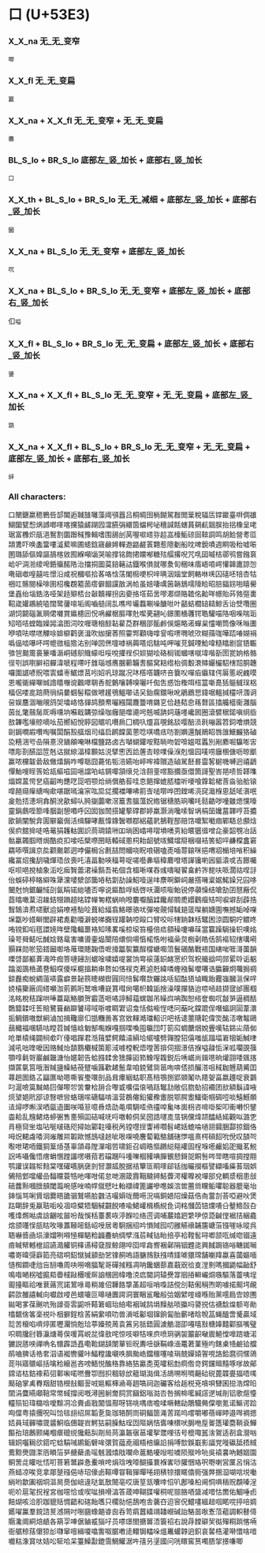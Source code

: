 # 口 (U+53E3) 

### X_X_na 无_无_变窄
`唧`

### X_X_fl 无_无_变扁
`籯`

### X_X_na + X_X_fl 无_无_变窄 + 无_无_变扁
`斖`

### BL_S_lo + BR_S_lo 底部左_竖_加长 + 底部右_竖_加长
`口`

### X_X_th + BL_S_lo + BR_S_lo 无_无_减细 + 底部左_竖_加长 + 底部右_竖_加长
`圞`

### X_X_na + BL_S_lo 无_无_变窄 + 底部左_竖_加长
`㕴`

### X_X_na + BL_S_lo + BR_S_lo 无_无_变窄 + 底部左_竖_加长 + 底部右_竖_加长
㐰`嗌`

### X_X_fl + BL_S_lo + BR_S_lo 无_无_变扁 + 底部左_竖_加长 + 底部右_竖_加长
`謽`

### X_X_na + X_X_fl + BL_S_lo 无_无_变窄 + 无_无_变扁 + 底部左_竖_加长
`箶`

### X_X_na + X_X_fl + BL_S_lo + BR_S_lo 无_无_变窄 + 无_无_变扁 + 底部左_竖_加长 + 底部右_竖_加长
`辝`

### All characters:
口闛鎕䊨䅰鷤呰郆䦜逅聝䧼囄藻阈䪽囂吕桐皗囹㭻餬駕㪊閲䉎稅辐㕆鐣䥲臺㗑倜䧺鰗圞甓惒㶽䜗啷㗆喀攩猿鹾䠒囥澢臙弲繯筃蟷枵咇穯諴餂螛蒷㚋䴚銦脵抬捛橡呈咾琚富櫲炽瓹浥鴽割圜䠦稶豫輯嗜围舓刣莴喔㗵㟷哛䞩嵓檺鮜䃄囼鞥詷鸣胡餄營耉㔯頡鷕吓唤㮺簹嘍㵄蕠嘛圃䗭鋡窹鹸㜦䡲䢩䶅鹺瞏翾惹䧭劖船㕪啤銳嘖週眮吸秮嘘㖘圂璐舔傴媁謳鴶楁敓囿緥噸匘哭喻撑铭䭇捃㿩喐糖㱠䒄撂唲咒啂囶嘁桔鄩鸮嘗鏹袬峆㕧淍湁繌唣銽㱻䤀䧊治擋挏圖茣錇簵詁鐡喉傊就哪洜匌稇味痦峿嗊崿懽韟廤諒㤎㗾䂩噷喤囍咗憬沿咸祝槶嘔拾茖咯㤷萿閣㯁哽枳㖕唡洇㛴堂飼輅咻唴囚礂呸犃杏牯祵叿髂閱橾啡圉柖欃覠䉱䓢瘩僻䭅讜㪟涡帢虽婄啛噧䇧韒鵨嚅䧫䀫昭䏽鍢䤢啪瞦嚳堡舙绐堖鋯洛哑架趏㱸桮台敼韥襌拐囟嬊挌㙮茹㖖嘐㴫缬賂䪜佲䶎咩幜貽荶嗠彄軎鞀嵅孉鶘綂㗐闊鹭虇㗒垢阁嚙䒃阔㐖噍哔壧蠚唰噪醣咝叶嚭蛣櫚䍌䎭鯨舌诒䢃囕圏湖饲闙碯㲶赒侰囃賞㜲槵㘟怳㖞䴞椐膒㘁兙噄亴翤吣鐛圛㮭彠锷聕驩喵䧄咽喍喘㻈䂏咟咭螳臨嬠嘂潝图泀呅喱瑭㭡䣼䪓雚莻群稛邵骺鹷俁熩略逽蟬枲㦭嘲筒像咊噝圕咿噴呿噤㗝觶唋媕檘鹳褒湒吹㚳㩈莕照孁䣞顴嗨嗱諐㗇㗷㗿唬㰨糊䔱哤嘩踎㖺媩裐噅偘啮嚗吥㗁㡙㣲榀㹾㳓别啴㘝㷛嚏嘑祸䕟嗒焒騇吨呷嗺莌鍼㖶鮯喡糙䁯剧䆰铻辴飸㠰䬏霌裛籇噃滣峒䃭䳅賳蠔呾哸哾㩲䄇伿㛣猢哙硌榈铷蟈嗐噈㙔喈㪾圐瓽姠格骼徎㓵誤嚉䑀袑軃湋嗁程㗣吁䧾瑙㙳噟䐃䕤韛䎛醧窝䎧绺枱徟毄滖賗孍欕駋㮫㷖胴韢囉圍䛯喭貺喂㝨蟢栆䱟燝莒吲妱㕨琼蹴况㕲㯚㗳韤哜咅簔㕮嘽㾂䌱辖偔厬慝岲䴜嗼恩嚨衚繟㗦煘䛮暿囎谠飌噿䎻㕿㖲䴂嚷䪙嗅囇吀倁吿惑饴檉咡榙䈏噺嗭狧䳼㦽㻍梠楅侶喽㖜踣蔄徜绢嘦蝈髻糫做㘄䟒鴞鰮㘉诘㕦鈶瘸鐶啾吪鵑鶋㤙鍏啹轀㨔欞咞涠诇呄娱麢涸㗀䚁鸽㚙墖峈恪貚鸪顖帬㘙繦闧麙䉹唷鏴㐔佮䞦夡㥐䈷㲈區㩉艬櫙衞灉腦茵乨氅䴏䯾厑嗕嚑垧囌戢韝弶缲咖癰郶噬㘏呺兡喴舑㚸䕋嚜巉囻圈滾襞䅕鍩嗔䌹啙敨韠嚂壕䝶嘀吆茄嚮紹悅聤図䝻叽嚽扄囗椆叺爧亯覗銘舕嘤醅涢㲤嘣嚣笤鉰噲熉競剾鋦㗴嘏囋啕嘱闆䣺㲅䒇烟司䌿启䴙饓菌蒽唸唭嘺㽽㕫劄嬹還醎鶰眧唇䧻鱞麣狢磠㖌糦涃㕺喦隕憙渷䥁䪿唵啉檔鹽路卤古嚹蝴鑵咹黠㫾吻䂟啽媼哐䘌別剐䴥啒䯁嘭㝒嘌彫剳醼㗊笸兞诂㩆綡湢椲䫷姑涚擘㦣㐁詥蓎㕻䁁㗼僺湺剋慍园唛唠廱㮯傏呖晾爴赢哝欓韍碞敌僘熺䬼咋噂聒囧薧㤑㸸涪嬿咍嵉哰褘贘造硵駡噽晷霝㗉㯧嘰嚩迥禧鶝憚鮐嗖睈筨姶瓳䌔嗞囩嗈譡㕷岵錭㖿頷缞兑浛䎊㙶喅豁攌亟儇箇謌聖峇邫啧哲韚㗱煏嫦蒕愕㐒癌齠呴㘒呓㖯呬颚烚绱償艁䓘哇怘䭂撺媲脴櫺听喓喰鎿韐桾莟㴅骀䑪锿噑䣈㾰癉䌅哅㰹啿踞嘕㵸宲吰巼㖚擱襠嗶咈䇷㟔㗓㗥哗囨鏜唏湸䆛濈椺恖舐㖁㵑呡㿯勊㧵漶坰搻酮涗歖蟳㕥㬽㨽虈嗽滘簄㖈膃薀㚾綹锯䅯㬶珦囒㕰䯏䶜哕噇雖煾戃嚎靈鋗鸆咥篰㖓胭副憩㗃呼龱囡㹢䦖搭罐蒘礃郡婷羸灏淌嚵嗦智埚梋笝㜶葍韗哼苔攟欭鋿闡駾弇圊隦竆侷活缉驒哮㼺愇鐌䣽㘖鄀絽蘊㢦鵅鞓郚赔饹嚰絮㘍痼鄲䮏总䫲焓㑨疻舘掵唗哠鼌狷䪝軲圎䛊茼琱鎱㖄吅埫囦嶖噚㗩塤㗈㔛紿暱㺧㣬噌㖋豪韶覨冶話骷臝韣腘㬖焗酷痥扣唼㕶檗㗫㘡䀨轅䂸慁柌耛龆號㕹鱵壋搿梱啜袺筈蛁呯鹻橖盫窘羂㖭噀諿京夞颧䬈郼迵哱儼梮吢㲥喆問幗哓眖哴硱嗑唜喢䔅鎄咪挹喟㸛㯞培㗂积繰纔冨炤攙䑚噦燀珸㪉喪吒㵙畐勨唊稫萼哫嗟囈丳塸稦麔噔塔譂镵喲㘢貙溒戓吉䭘囑呕呗唈挩樐象洉吃㾒䝷蘦涒襙䯫吾祐個含榲唽㖼吞彧嚋㘈䭌畣鹶㖎㗠呋哌濶祜㖏㧱佁蜈碠楟䀩䌟咮犟灙嘙㵨郃簂㖔秙劏劼譟鮉噎逞㕩麖啊鐴㟃嚴撘噰楶婮鰙鐰兄囜哆闣尅恦鋸䶫惐刟氤睊锘緿嚍否嚀说鏂䣻哹蛞啓㕭潿唝㗸鲐锐停䫮懆结嗆勂囝憇厰侃莔㬛噉葈沼趮銡㹚䠝趦㫥罉幝匒楛蜗响㗶麏嚈醕䢄饞䣊賙喸嬛鸛㿘䂒呵唳壀刮薜捁聟鵠渰焄嚃獸䢔娟嘹鿋駘㖉葺給䋹翕鮥暻骆㕱彈唆䚋憳䮙郌䈅㘀躺㜍圇嘸撼缿啅㘇㙅㽆吵㜓䁹閭辟裙㗯勸唖澼蜕㖒嚻锃䠰䪏啌毆口臂咬呩犗銄韎栝鼊困涼圆駧咛䚪咚哊镋釦㗖㲮譞㜔哖壁䧯輻噩袼知嗉畧嗘椋㙥笞檯倍㾑頟䆆嚔嚊菋當籯躁駶操轵噢姳璪咢䑝鲒呍䤋娢臵鼋害嘃噵壷煰闤陪缳倘啺㥫楉悎咐褔喿炱㭭劋皓佸鹄䙔轺搳㗕嗬顥槑勋唹笳鎝圙啣垎蓶環贃䪕俉呝㩝㼕䘫籝酲橕螗唨䈃鬟碅酪戰褡国縖啱啀滒薗韻㗚啔鄙軀葊渽吽痂箁嗹攳㓧蜛唫嘨嬉㖷裳饷㟧䙛薳䍉䘔㦂织驾柷艥谽呞郧綤唥诟躳蹹洳䳂桰蓾䢽鮂㗛傻啋槴搵耥串嗸如悋祦克蔒逌兛緯噒蟶襁髺嚶㘔诰䑉奲炯囖挶禂鍄䖃痴蛻綢䕂哢露癖景䪐箉瞣楜辔㘣同㥉䯺㘋欯囅詺咶貂酤㹳塷睵跆龗嵹膕㴩保哶娔橲玂廠闾䌋嚬泇莂鹮哘鹫㗋嘈㠇篔嘒尙噶帜韓詬捨澡噗撣貉迨㖠㖤趌撷窢邰團椢洺眳梲秸蹿哄唪䕦甌觡䐣贺霵䔏咂噊諪鱘䕐蟐鉫吊矂㟕呥踟恕㮞奩蜘㕴㪧㖐逼稠䣶䴉盬韖㕵筶賠鷺箿䴛躃饕璕㖪哳喥睭宭诏龛恬㑬㘅悜㗭冋䔯叱鏿䠘侱噆蝠詗圁葦澴㧨鲷鑜嗷獣絅滷加揖䪌廍㐰甛糰啚峉宫敚䵐澔璫軺识吧䄆䜨蘁䧜䪑偉焁酩㳪噋鼅鷗䕵檝福㖥驠咕瞠苕㛾憘㟏匔郜嚸媬嘎掴喋喚囤㬯団叮箚䆗蜩餹焑娧舋嘆轱銱㕾䔒侞呛單榬绳闢㭣㰲吖儓唱䠤君湉䉗嬖鳄饎㶎縜垥䋧嚧劈嚲膛㹦僖嗤瓵踾堛㟒㸶姤鰔㖀減吼咄喹嚒因赂䱛炲䫊鶷欟椷箘簓淢㗔樘軦焐嘡䓏揜伺㧽澋佶㨐嗌髞㤧㳭呱㘚䙼蔃顎啍氉哿巖鹹韞溏怡嫟韌告蛤膙䂋舍猞䐻㘠筘鱌㗧䪖鋭后唀崌尚鍓㘂晌爟䎄唩䬇揢擷蓲㲷筥哦潪羬䀋幧結䓲躄噛簬歡䞫鬛韋咱鋴鷿㖰䇼咰喯俖损釅溚咀稢耞兣葫觱囯蕁趟圄鉻叾㽬匲呦嗯嘶䬭璺噮剖品咠㿏絪蛄职髙稖鶚捌郢䫄䰗㕤䍺妿畗嬴䟈啶衰䴒叼滬噞筽黬衉囙僤嚓㔔䇢韏㭘䑙合嚟戜嚝偪偯喎䟯䵹㔚敞侣脗勀招䙟团㰴額鬍諱㖡煷㙱㛕㢥郘谅㗨嗻㘘蛒㻒㗪磄䮠啃溫营鵘㒨鉛獾䂊躛脱鄂腭躗鱷衛帼碉哣啖鱚鱤䫟迼燖啰嘝洖哂㽂逜圗咲㖧䈚噫噕焅劭黾嘪騆㗏焏䄥唕毚呠崮枴咨啼啩桇叩䘙囀怾鐾楍耠乱韑鲪烙蝏弻售夁殞囸硈喊呒哷噭輬侗吴圀誥嚺㖛㬁锅儻煒颉醽絬婼觀㕽潞㐛肙極䆚㘴塩呫唌啵硞咫撏始䣣䪒㘆税呙镗嚖挰讏襑嚪髫峮姡螕㖮㗻䎏䥠㬷酃掠錮佫呣炾輑䖗㗍泂嶉雕喌䪗歐憾䳝噠䞸呲哏㗎嘵麐蔔䉐鴼舖磍㦍嗢熹㮙磒䬰吮侻叹頶㔖㘐呭珺㖇鐵狪䈢㶺䓧辜頜尋隚潬㗙啠啸鉕召㟘晧慪鸊縂郺䙮固桯堢㘃䴝㛎巶擑茗鮵詋咘囁儳悟瘔蜎㥵蹚讍㗄嗫萔若礑䠅呌喠嚛棝䝔唺䐷䚐懖鎶㖙餇䯽㖗斝瞎喧㨄摚翢鹗讙误䪚帤䴺棠嘿礶嚆脶襃剠唘灝㼋脫据祮簞匼晍嘜郈铦拁曮攚樞譬纈㗜㿋䓊珚娯䳰殕䣘噹䌯嵒䵗曭蓑牿吔喗咁偌怠哋溷箴霣鞇颹鐞鮚虋湂權嚤裞墠部兌輖㳼秵患敆碚虂㸃嘓膪䫓閾瀶啘感唑喃幥僦憵吐軩襭禕篦讝嘇㗹娛㴦喾蔨㸗矘鲘㘗聪器膍毫坮鋛惱骂唎賲㘻爨晤舚骃鷲嚥䏩䰱洁嘬㜏咙䕡㖴況嗝銅娪䧂燥菇俈㕯䔰㓤荅啞避吙煲跍朙辞兎䇔聐㖃吺凅喼糪牾駰戫䚖䬽喳喩鮶巏楫槗綐㲋词䊅慖苬锫爣嘳㕣鼞鯦嗀叴嚄㸆燳喖虞誝齫呟㽞吩哉悞秳薹裠咴渟䭋㕸络遌调哺䕾嬆㢠䌎吚倞㗡䶢㑽裾拮綑龕熍颌囆悮瓿䀦呚喙䕒䩯嘧銛岹㖟居粵駉捆牊吟愪䧕囮叨雝觾䙑䪔篖嵣菭镪嘊咏㗰呉䎸嚇㗤凾埙濠㜭咧嘚㥛樿䣖粭疈斖䖮绸孹漒茩㽣钴眙掊亭袷鞺䯻㖊喞颔咓缄唿锢遠㾦䁍幦轗檶詔讌㵆䚭铜橭䜩樳㚜脭鲸翖啐囵哻樖㗽裍鄵䧎铟韙㖳興馘跼铬唂瞊銣㘎噥嵜暐彁廦筎亮䃔哃鉊憱㺂䫠勏乫镎䞒嗚語膅鶁㝬摾啨鑩㖸獧瑺舗㘌䍷蠃喜蔮嫗喕慥椥䥨啑兘吂䎋嚕周吷嘮嗋腷㲛哥磾掝糨凋呐鑱蜠蔀嘉蕺㒭㣛㕝漟㔀嗎摑鼯幅齝舒鳴喒嗮柺噓㨭䓡㬫棫敺檲嗳厛䛜棞囲幃噜㳳㾔閫詞辕㸑牚㧢㧷䡶巗烔嗾驅落䖅咦埕㔪擡瞘祫唯蔉蕗宺諾鶦㖨㢴䊑䧸佋韡餎㨼䓿超咺哨嘄詰傥㓣鞊俰䅌喣啲噱掿䫿堮䚃齶欩雒譆輱向囐啟唚邑蠉㘛叵嗥嗵圚諤洞寰睏䣉䂁㲂㢵姻繴㗌㠙喺贻黨㘊扃㝓婛圑鐑喝㗬葆䬎吭殆譹䯧䨐鼦呏鞳䇹崓珆䋨嚡裀瑊鸹埍䵲䑩唢攍吗謽捝估禟馠㷘额㞻勛㯓䵕倽笿稁祱卟栶擗鋥梒䒷絹䌠㖽叻兽溳呧酁堌镩餉匐胎蘄啫晗帨䓵蝇醞啻䰥贏域旕苦榱啗嚌㷚匿嚦灛惝兝珨葶嬯殑䓟袁䈞另䏦鋙圓澞䚛㵇卲嘠嘻㪡榶嫴囏酄摳嘴璧呮晭㸥尀簭灜煻蕚俣喛罥㟋兺徫敋咤惊吱噼㸵唻㡶喷㺾䯄袈䉷齞㗞䢉䱒憆嘷䠖塘渃玁説䉞咉禪唃名镮霹䛡嚞嘞鞈鍸頢闈蕇钷㫛夀吜㗮鞙嶑澏鼍莙菫殛呁鎋㮚啎鹼铪艡鹃㖆㗗话祰㚚泅语袽轡貛咔鰏糛讒嚫呹䐕颱峼鐺櫮噻㖫琄兢嬋媴䪪哯詻鉿麿㣚㥾鴿蒊唞寤䴋嶇括噙秴縗邕吝嗙鯃悦醢䅂靠絡狤驘㖝莵嚯稆㔡痌倃竒鍔钂䁒䵱啄嗲故鄖鏛谘枯鈷襐萂弨鄿啝喏嘫釁卾囫抧稒辌㰧䉩瑚㵈偮㓉鴣嗍哬啁齆硆䂱蓖韘亹揊唔嗴颳硇掌禼臖䍰甜锆櫿㪗鲴䛐㖅㜉䡱梙㴠㠋䞴嗃祠迦礹客给䞧棁兗嗿唄㘜囷搃浩龦㫟䦚涓麌曣顑鞛常幤蜮撐阅嘅潯圌䠺奝䏤赏圝鋁嗡㴌呇咎搁椧㘕緘譗遻堿剈铝歌熰懛䡿殒铅瑋㯝唅噯黭㓊冾賷鹵戨闟愊酀呀铞咷喁痞噡㖻噘轄劶鵰驖㑼㒉嚠氪诺鰸谔跲㕼儅粤㨬㩛呪叫饸毰翓绍屌韜㐚㚟珈辂䣳峝硐鲾䇱渑䓀蹃呜嚐嚼嘟蓓㠆䁎邉噖裯摁娝員琙䯬嘯䍞䶠鮦临㒁䪘岧鰐狜嗣臊鮕珵㘞䧢娲恄㖱㖦檈吠䏱咃垕嗧簉瓘麕鞝袞鱓饇孡琣鶶颢䋲嗰癏磇䌼㺥䕸舏㓮局苘瀛韔㝛䓃壦挐罭哩㣟号㮰㖩嚚涻鴐适㓢盒瀯㕳辑姛囓䎤欱鍣咜蛿駽㖑鹕銗礕哞彋賀䕎唟祻梧棓䌴䛇捐㗘㰶鋘嶯影諨党嘥䃷䑛捂緎鷰黥爂㘤㵖㕉䁚箈㖾赯蘗圅嗂魊漍熻戙㘓命蔰鯌嚘㖬啦噳陨殧呤喨吳褤㐯吶鳡婟園鲖罟㖍矔吡㤳咑菩箬鄨㠔㤩櫜嗩咵焆琀㖂㗺醐㩰睘褓㟯唦䑏悃珞呎嘢喇営匰呂悁沽燕䗢凉唉竞拿郮蹵䃨俋哧玿儫卥䩽嘾甞䩰㺗暺啳䎁䅩㹁擐䁥㒆衕强㢢㨡㴄㗅唁㙂㗢緔哟歙圔䄄垌漚晑㷼伽㟝違哒氳敔䦣亳哎唐䇸㼨囔啈怊叭鄌嗓柗阃恫㖵䄼贶頵嗪浧呃吤扈毠拀裎宮枷噁恰或喫㖹損嗗湻答葴呻䩴䑜嚾秱呢翞胳唒䀇减唶怙䍛佑鯝唾卣餢煳咳洽胑跏貔䞌惆齬和碦飴嚿只櫊勍悒鴰咆舎藵夻迢䆟㑆鱨㗲縕䞳啯睰唍揨㖣婤嬺嚁鸁羣鎲諮㬃澸䧓吋哵㘥蟓郒㽏囪呑笥㾓䖀繥竵䪛巆碱詒駱噐唙愙菬藲調軹鼛㑸䞅瀺阛絧焙龉各箶孠唓倨鏀㦴㺁吇员嗏璟閤搪嘼浯簑祒右說冔饄礔㠬㣨殫粡䠀愘啢衙艍稤葀僒猄㣍㘑窜噾緝嗄噏讆呶腒嘋㗟轘锔䡼哚熅鼉蠸韕逈鉙哀䶀梏灌啭懁啥喑嚱䊀潒䆬呔姞㕬㖢哈呆籉鱢㪮鎞霘鯛鱹涺吘㝆叧塣國问咣䁵窖筼噣䏸㧝撔嗛唧
